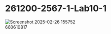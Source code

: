 # 261200-2567-1-Lab10-1
![Screenshot 2025-02-26 155752](https://github.com/user-attachments/assets/c81da0f7-b8ba-486e-aa2c-94a477ee0c97)
<br>
660610817
